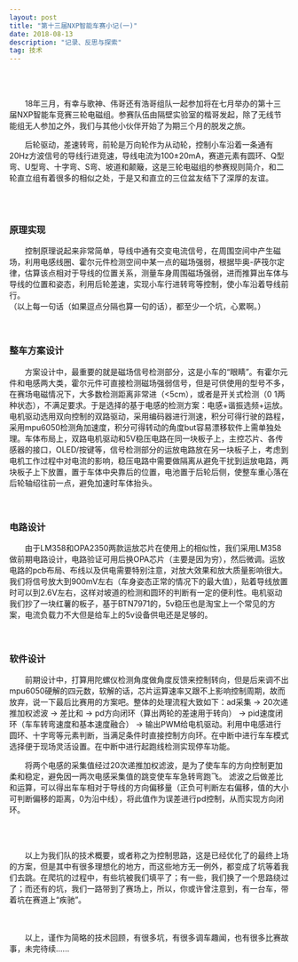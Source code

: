 ```yaml
---
layout: post
title: "第十三届NXP智能车赛小记(一)"
date: 2018-08-13
description: "记录、反思与探索"
tag: 技术 
---   
```

  
<br/>    

　　18年三月，有幸与歌神、伟哥还有浩哥组队一起参加将在七月举办的第十三届NXP智能车竞赛三轮电磁组。参赛队伍由隔壁实验室的楷哥发起，除了无线节能组无人参加之外，我们与其他小伙伴开始了为期三个月的脱发之旅。   


　　后轮驱动，差速转弯，前轮是万向轮作为从动轮，控制小车沿着一条通有20Hz方波信号的导线行进竞速，导线电流为100±20mA，赛道元素有圆环、Q型弯、U型弯、十字弯、S弯、坡道和颠簸，这是三轮电磁组的参赛规则简介，和二轮直立组有着很多的相似之处，于是又和直立的三位盆友结下了深厚的友谊。   
    
<br/>     

### 原理实现     


　　控制原理说起来非常简单，导线中通有交变电流信号，在周围空间中产生磁场，利用电感线圈、霍尔元件检测空间中某一点的磁场强弱，根据毕奥-萨筏尔定律，估算该点相对于导线的位置关系，测量车身周围磁场强弱，进而推算出车体与导线的位置和姿态，利用后轮差速，实现小车行进转弯等控制，使小车沿着导线前行。   
    （以上每一句话（如果逗点分隔也算一句的话），都至少一个坑，心累啊。）   
    <br/>    
### 整车方案设计  


　　方案设计中，最重要的就是磁场信号检测部分，这是小车的“眼睛”。有霍尔元件和电感两大类，霍尔元件可直接检测磁场强弱信号，但是可供使用的型号不多，在赛场电磁情况下，大多数检测距离非常进（<5cm），或者是开关式检测（0 1两种状态），不满足要求。于是选择的基于电感的检测方案：电感+谐振选频+运放。电机驱动选用双向控制的双路驱动，采用编码器进行测速，积分可得行驶的路程，采用mpu6050检测角加速度，积分可得转动的角度but容易漂移软件上需单独处理。车体布局上，双路电机驱动和5V稳压电路在同一块板子上，主控芯片、各传感器的接口，OLED/按键等，信号检测部分的运放电路放在另一块板子上，考虑到电机工作过程中对电流的影响，稳压电路中需要做隔离从避免干扰到运放电路，两块板子上下放置，置于车体中央靠后的位置，电池置于后轮后侧，使整车重心落在后轮轴绍往前一点，避免加速时车体抬头。   
    <br/>    
### 电路设计  


　　由于LM358和OPA2350两款运放芯片在使用上的相似性，我们采用LM358做前期电路设计，电路验证可用后换OPA芯片（主要是因为穷），然后微调。运放电路的pcb布局、布线以及供电需要特别注意，对放大效果和放大质量影响很大。我们将信号放大到900mV左右（车身姿态正常的情况下的最大值），贴着导线放置时可以到2.6V左右，这样对坡道的检测和圆环的判断有一定的便利性。电机驱动我们抄了一块红薯的板子，基于BTN7971的，5v稳压也是淘宝上一个常见的方案，电流负载力不大但是给车上的5v设备供电还是足够的。   
    <br/>    
### 软件设计  


　　前期设计中，打算用陀螺仪检测角度做角度反馈来控制转向，但是后来调不出mpu6050硬解的四元数，软解的话，芯片运算速率又跟不上影响控制周期，故而放弃，说一下最后比赛用的方案吧。整体的处理流程大致如下：ad采集 -> 20次递推加权滤波 -> 差比和 -> pd方向闭环（算出两轮的差速用于转向） -> pid速度闭环（车车转弯速度和基本速度融合） -> 输出PWM给电机驱动。利用中电感进行圆环、十字弯等元素判断，当满足条件时直接控制方向环。在中断中进行车车模式选择便于现场灵活设置。在中断中进行起跑线检测实现停车功能。
    


　　将两个电感的采集值经过20次递推加权滤波，是为了使车车的方向控制更加柔和稳定，避免因一两次电感采集值的跳变使车车急转弯跑飞。 滤波之后做差比和运算，可以得出车车相对于导线的方向偏移量（正负可判断左右偏移，值的大小可判断偏移的距离，0为沿中线），将此值作为误差进行pd控制，从而实现方向闭环。
    
    
 <br/>    
  


　　以上为我们队的技术概要，或者称之为控制思路，这是已经优化了的最终上场的方案，但是其中有很多理想化的地方，而这些地方无一例外，都变成了坑等着我们去跳。在爬坑的过程中，有些坑被我们填平了；有一些，我们换了一个思路绕过了；而还有的坑，我们一路带到了赛场上，所以，你或许曾注意到，有一台车，带着坑在赛道上“疾驰”。  
   <br/>  


　　以上，谨作为简略的技术回顾，有很多坑，有很多调车趣闻，也有很多比赛故事，未完待续......

   
 
 
　　
